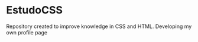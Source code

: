 # EstudoCSS
Repository created to improve knowledge in CSS and HTML. Developing my own profile page
